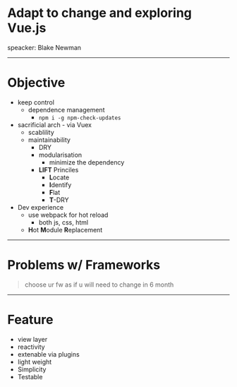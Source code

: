# Adapt to change and exploring Vue.js
speacker: Blake Newman

---

# Objective
- keep control
  - dependence management
    - `npm i -g npm-check-updates`
- sacrificial arch - via Vuex
  - scablility
  - maintainability
    - DRY
    - modularisation
      - minimize the dependency
    - **LIFT** Princiles
      - **L**ocate
      - **I**dentify
      - **F**lat
      - **T**-DRY
- Dev experience
  - use webpack for hot reload
    - both js, css, html
  - **H**ot **M**odule **R**eplacement

---

# Problems w/ Frameworks
> choose ur fw as if u will need to change in 6 month

---

# Feature
- view layer
- reactivity
- extenable via plugins
- light weight
- Simplicity
- Testable
